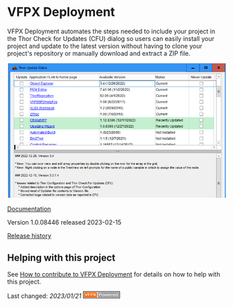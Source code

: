 # VFPX Deployment

VFPX Deployment automates the steps needed to include your project in the Thor Check for Updates (CFU) dialog so users can easily install your project and update to the latest version without having to clone your project's repository or manually download and extract a ZIP file.

![](./docs/Images/ThorCFUDialog.png)

[Documentation](./docs/ThorUpdate.md)

Version 1.0.08446 released 2023-02-15

[Release history](./docs/Change%20Log.md)

## Helping with this project

See [How to contribute to VFPX Deployment](.github/CONTRIBUTING.md) for details on how to help with this project.

Last changed: _2023/01/21_ ![Picture](./docs/Images/vfpxpoweredby_alternative.gif)
